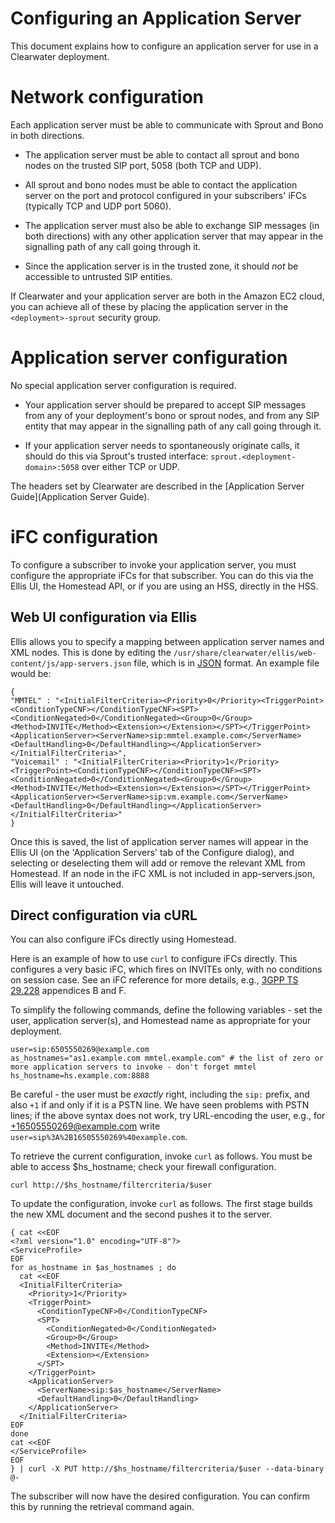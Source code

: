 Configuring an Application Server
=================================

This document explains how to configure an application server for use
in a Clearwater deployment.

Network configuration
=====================

Each application server must be able to communicate with Sprout and
Bono in both directions.

 * The application server must be able to contact all sprout and bono
   nodes on the trusted SIP port, 5058 (both TCP and UDP).

 * All sprout and bono nodes must be able to contact the application
   server on the port and protocol configured in your subscribers'
   iFCs (typically TCP and UDP port 5060).

 * The application server must also be able to exchange SIP messages
   (in both directions) with any other application server that may appear in
   the signalling path of any call going through it.

 * Since the application server is in the trusted zone, it should
   *not* be accessible to untrusted SIP entities.

If Clearwater and your application server are both in the Amazon EC2
cloud, you can achieve all of these by placing the application server
in the `<deployment>-sprout` security group.

Application server configuration
================================

No special application server configuration is required.

 * Your application server should be prepared to accept SIP messages
   from any of your deployment's bono or sprout nodes, and from any
   SIP entity that may appear in the signalling path of any call going
   through it.

 * If your application server needs to spontaneously originate calls,
   it should do this via Sprout's trusted interface:
   `sprout.<deployment-domain>:5058` over either TCP or UDP.

The headers set by Clearwater are described in the [Application Server
Guide](Application Server Guide).

iFC configuration
=================

To configure a subscriber to invoke your application server, you must
configure the appropriate iFCs for that subscriber. You can do this
via the Ellis UI, the Homestead API, or if you are using an HSS, directly in the
HSS.


Web UI configuration via Ellis
-------

Ellis allows you to specify a mapping between application server names and <InitialFilterCriteria> XML nodes. This is done by editing the `/usr/share/clearwater/ellis/web-content/js/app-servers.json` file, which is in [JSON](http://en.wikipedia.org/wiki/JSON#Data_types.2C_syntax_and_example) format. An example file would be:

```
{
"MMTEL" : "<InitialFilterCriteria><Priority>0</Priority><TriggerPoint><ConditionTypeCNF></ConditionTypeCNF><SPT><ConditionNegated>0</ConditionNegated><Group>0</Group><Method>INVITE</Method><Extension></Extension></SPT></TriggerPoint><ApplicationServer><ServerName>sip:mmtel.example.com</ServerName><DefaultHandling>0</DefaultHandling></ApplicationServer></InitialFilterCriteria>", 
"Voicemail" : "<InitialFilterCriteria><Priority>1</Priority><TriggerPoint><ConditionTypeCNF></ConditionTypeCNF><SPT><ConditionNegated>0</ConditionNegated><Group>0</Group><Method>INVITE</Method><Extension></Extension></SPT></TriggerPoint><ApplicationServer><ServerName>sip:vm.example.com</ServerName><DefaultHandling>0</DefaultHandling></ApplicationServer></InitialFilterCriteria>"
}
``` 
Once this is saved, the list of application server names will appear in the Ellis UI (on the 'Application Servers' tab of the Configure dialog), and selecting or deselecting them will add or remove the relevant XML from Homestead. If an <InitialFilterCriteria> node in the iFC XML is not included in app-servers.json, Ellis will leave it untouched.

Direct configuration via cURL
-------

You can also configure iFCs directly using Homestead.

Here is an example of how to use `curl` to configure iFCs directly. This configures a very basic iFC, which fires on INVITEs only, with no conditions on session case. See an iFC reference for more details, e.g., [3GPP TS 29.228](http://www.3gpp.org/ftp/Specs/archive/29_series/29.228/29228-b70.zip) appendices B and F.

To simplify the following commands, define the following variables -
set the user, application server(s), and Homestead name as appropriate
for your deployment.

    user=sip:6505550269@example.com
    as_hostnames="as1.example.com mmtel.example.com" # the list of zero or more application servers to invoke - don't forget mmtel
    hs_hostname=hs.example.com:8888

Be careful - the user must be *exactly* right, including the `sip:` prefix, and also `+1` if and only if it is a PSTN line. We have seen problems with PSTN lines; if the above syntax does not work, try URL-encoding the user, e.g., for +16505550269@example.com write `user=sip%3A%2B16505550269%40example.com`.

To retrieve the current configuration, invoke `curl` as follows. You must be able to access $hs_hostname; check your firewall configuration.

    curl http://$hs_hostname/filtercriteria/$user

To update the configuration, invoke `curl` as follows.  The first stage builds the new XML document and the second pushes it to the server.

    { cat <<EOF
    <?xml version="1.0" encoding="UTF-8"?>
    <ServiceProfile>
    EOF
    for as_hostname in $as_hostnames ; do
      cat <<EOF
      <InitialFilterCriteria>
        <Priority>1</Priority>
        <TriggerPoint>
          <ConditionTypeCNF>0</ConditionTypeCNF>
          <SPT>
            <ConditionNegated>0</ConditionNegated>
            <Group>0</Group>
            <Method>INVITE</Method>
            <Extension></Extension>
          </SPT>
        </TriggerPoint>
        <ApplicationServer>
          <ServerName>sip:$as_hostname</ServerName>
          <DefaultHandling>0</DefaultHandling>
        </ApplicationServer>
      </InitialFilterCriteria>
    EOF
    done
    cat <<EOF
    </ServiceProfile>
    EOF
    } | curl -X PUT http://$hs_hostname/filtercriteria/$user --data-binary @-

The subscriber will now have the desired configuration. You can confirm this by running the retrieval command again.
